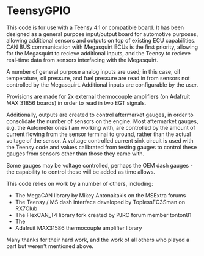 # TeensyGPIO

This code is for use with a Teensy 4.1 or compatible board. It has been designed as a general purpose input/output board for automotive purposes, allowing additional sensors and outputs on top of existing ECU capabilities. CAN BUS communication with Megasquirt ECUs is the first priority, allowing for the Megasquirt to recieve additional inputs, and the Teensy to recieve real-time data from sensors interfacing with the Megasquirt.

A number of general purpose analog inputs are used; in this case, oil temperature, oil pressure, and fuel pressure are read in from sensors not controlled by the Megasquirt. Additional inputs are configurable by the user.

Provisions are made for 2x external thermocouple amplifiers (on Adafruit MAX 31856 boards) in order to read in two EGT signals.

Additionally, outputs are created to control aftermarket gauges, in order to consolidate the number of sensors on the engine. Most aftermarket gauges, e.g. the Autometer ones I am working with, are controlled by the amount of current flowing from the sensor terminal to ground, rather than the actual voltage of the sensor. A voltage controlled current sink circuit is used with the Teensy code and values calibrated from testing gauges to control these gauges from sensors other than those they came with. 

Some gauges may be voltage controlled, perhaps the OEM dash gauges - the capability to control these will be added as time allows.

This code relies on work by a number of others, including:
- The MegaCAN library by Mikey Antonakakis on the MSExtra forums
- The Teensy / MS dash interface developed by ToplessFC3Sman on RX7Club
- The FlexCAN_T4 library fork created by PJRC forum member tonton81
- The 
- Adafruit MAX31586 thermocouple amplifier library

Many thanks for their hard work, and the work of all others who played a part but weren't mentioned above.

